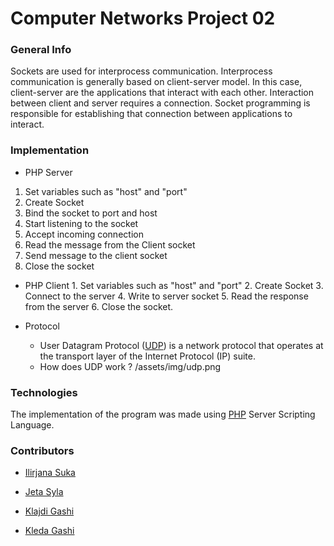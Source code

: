 # Computer Networks Project 02
### General Info
Sockets are used for interprocess communication. Interprocess communication is generally based on client-server model. In this case, client-server are the applications that interact with each other. Interaction between client and server requires a connection. 
Socket programming is responsible for establishing that connection between applications to interact.

### Implementation 
   * PHP Server
   1. Set variables such as "host" and "port"
   2. Create Socket
   3. Bind the socket to port and host
   4. Start listening to the socket
   5. Accept incoming connection
   6. Read the message from the Client socket
   7. Send message to the client socket
   8. Close the socket

   * PHP Client
    1. Set variables such as "host" and "port"
    2. Create Socket
    3. Connect to the server
    4. Write to server socket
    5. Read the response from the server
    6. Close the socket.

  * Protocol
       * User Datagram Protocol ([UDP](https://en.wikipedia.org/wiki/User_Datagram_Protocol)) is a network protocol that operates at the transport layer of the              Internet Protocol (IP) suite.
       * How does UDP work ?
         /assets/img/udp.png
          

### Technologies
The implementation of the program was made using [PHP](https://www.php.net/) Server Scripting Language.


### Contributors 
- [Ilirjana Suka](https://github.com/IlirjanaSuka)

- [Jeta Syla](https://github.com/Jeta-Syla)

- [Klajdi Gashi](https://github.com/KlajdiGashi)

- [Kleda Gashi](https://github.com/kledagashi)
